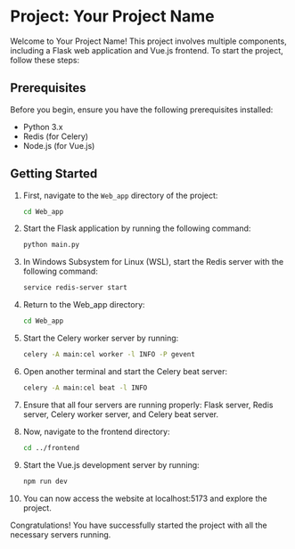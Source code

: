 # Project: Your Project Name

Welcome to Your Project Name! This project involves multiple components, including a Flask web application and Vue.js frontend. To start the project, follow these steps:

## Prerequisites

Before you begin, ensure you have the following prerequisites installed:

- Python 3.x
- Redis (for Celery)
- Node.js (for Vue.js)

## Getting Started

1. First, navigate to the `Web_app` directory of the project:

   ```bash
   cd Web_app
   
2. Start the Flask application by running the following command:
  
   ```bash
   python main.py

3. In Windows Subsystem for Linux (WSL), start the Redis server with the following command:

   ```bash
   service redis-server start
   
4. Return to the Web_app directory:

   ```bash
   cd Web_app

5. Start the Celery worker server by running:

   ```bash
   celery -A main:cel worker -l INFO -P gevent

6. Open another terminal and start the Celery beat server:

   ```bash
   celery -A main:cel beat -l INFO

7. Ensure that all four servers are running properly: Flask server, Redis server, Celery worker server, and Celery beat server.

8. Now, navigate to the frontend directory:

   ```bash
   cd ../frontend

9. Start the Vue.js development server by running:

   ```bash
   npm run dev

10. You can now access the website at localhost:5173 and explore the project.

 Congratulations! You have successfully started the project with all the necessary servers running.
 
